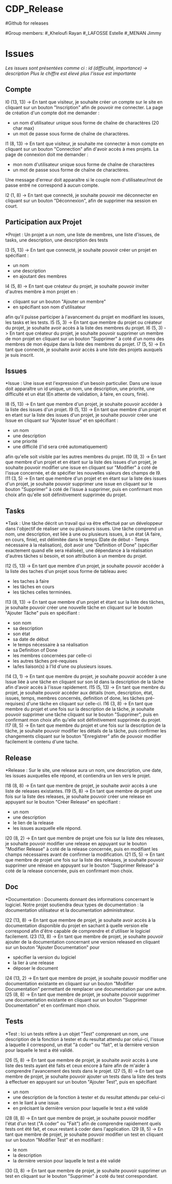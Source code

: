 # CDP_Release
#Github for releases

#Group members:
#_Kheloufi Rayan
#_LAFOSSE Estelle
#_MENAN Jimmy


Issues
======================================
_Les issues sont présentées comme ci :
id (difficulté, importance) -> description
Plus le chiffre est élevé plus l'issue est importante_

Compte
--------

I0 (13, 13) -> En tant que visiteur, je souhaite créer un compte sur le site en cliquant sur un bouton "Inscription" afin de pouvoir me connecter. La page de création d'un compte doit me demander :
* un nom d'utilisateur unique sous forme de chaîne de charactères (20 char max)
* un mot de passe sous forme de chaîne de charactères. 

I1 (8, 13) -> En tant que visiteur, je souhaite me connecter à mon compte en cliquant sur un bouton "Connection" afin d'avoir accès à mes projets. La page de connexion doit me demander :
* mon nom d'utilisateur unique sous forme de chaîne de charactères
* un mot de passe sous forme de chaîne de charactères. 

Une message d'erreur doit apparaître si le couple nom d'utilisateur/mot de passe entré ne correspond à aucun compte.

I2 (1, 8) -> En tant que connecté, je souhaite pouvoir me déconnecter en cliquant sur un bouton "Déconnexion", afin de supprimer ma session en court.

Participation aux Projet
--------
*Projet : Un projet a un nom, une liste de membres, une liste d'issues, de tasks, une description, une description des tests

I3 (5, 13) -> En tant que connecté, je souhaite pouvoir créer un projet en spécifiant :
* un nom
* une description
* en ajoutant des membres

I4 (5, 8) -> En tant que créateur du projet, je souhaite pouvoir inviter d'autres membre à mon projet en :
* cliquant sur un bouton "Ajouter un membre"
* en spécifiant son nom d'utilisateur

afin qu'il puisse participer à l'avancement du projet en modifiant les issues, les tasks et les tests.
I5 (5, 3) -> En tant que membre du projet ou créateur du projet, je souhaite avoir accès à la liste des membres du projet. 
I6 (5, 3) -> En tant que créateur du projet, je souhaite pouvoir supprimer un membre de mon projet en cliquant sur un bouton "Supprimer" à coté d'un noms des membres de mon équipe dans la liste des membres du projet.
I7 (5, 5) -> En tant que connecté, je souhaite avoir accès à une liste des projets auxquels je suis inscrit. 

Issues
--------

*Issue : Une issue est l'expression d'un besoin particulier. Dans une issue doit apparaître un id unique, un nom, une description, une priorité, une difficulté et un état (En attente de validation, à faire, en cours, finie). 

I8 (5, 13) -> En tant que membre d'un projet, je souhaite pouvoir accéder à la liste des issues d'un projet. 
I9 (5, 13) -> En tant que membre d'un projet et en etant sur la liste des issues d'un projet, je souhaite pouvoir créer une Issue en cliquant sur "Ajouter Issue" et en spécifiant :
* un nom
* une description
* une priorité 
* une difficilé (l'id sera créé automatiquement)

afin qu'elle soit visible par les autres membres du projet.
I10 (8, 3) -> En tant que membre d'un projet et en étant sur la liste des issues d'un projet, je souhaite pouvoir modifier une issue en cliquant sur "Modifier" à coté de l'issue concernée, et de spécifier les nouvelles valeurs des champs de I9. 
I11 (3, 5) -> En tant que membre d'un projet et en étant sur la liste des issues d'un projet, je souhaite pouvoir supprimer une issue en cliquant sur le bouton "Supprimer" à coté de l'issue à supprimer, puis en confirmant mon choix afin qu'elle soit définitivement supprimée du projet.

Tasks
--------

*Task : Une tâche décrit un travail qui va être effectué par un développeur dans l'objectif de réaliser une ou plusieurs issues. Une tâche comprend un nom, une description, est liée à une ou plusieurs issues, à un état (A faire, en cours, finie), est délimitée dans le temps (Date de début - Temps nécessaire à la réalisation), doit avoir une "Definition of Done" (spécifier exactement quand elle sera réalisée), une dépendance à la réalisation d'autres tâches si besoin, et son attribution à un membre du projet.

I12 (5, 13) -> En tant que membre d'un projet, je souhaite pouvoir accéder à la liste des taches d'un projet sous forme de tableau avec 
* les taches à faire
* les tâches en cours
* les tâches celles terminées. 

I13 (8, 13) -> En tant que membre d'un projet et étant sur la liste des tâches, je souhaite pouvoir créer une nouvelle tâche en cliquant sur le bouton "Ajouter Tâche" puis en spécifiant :
* son nom
* sa description
* son état
* sa date de début
* le temps nécessaire à sa réalisation
* sa Definition of Done
* les membres concernées par celle-ci
* les autres tâches pré-requises
* la/les liaison(s) à l'Id d'une ou plusieurs issues. 

I14 (3, 1) -> En tant que membre du projet, je souhaite pouvoir accéder à une Issue liée à une tâche en cliquant sur son Id dans la description de la tâche afin d'avoir accès à l'issue rapidement.
I15 (5, 13) -> En tant que membre du projet, je souhaite pouvoir accéder aux détails (nom, description, état, issues, temps, membres concernés, definition of done, les tâches pré-requises) d'une tâche en cliquant sur celle-ci. 
I16 (3, 8) -> En tant que membre du projet et une fois sur la description de la tâche, je souhaite pouvoir supprimer une tâche cliquant sur le bouton "Supprimer", puis en confirmant mon choix afin qu'elle soit définitivement supprimée du projet.
I17 (8, 5) -> En tant que membre du projet et une fois sur la description de la tâche, je souhaite pouvoir modifier les détails de la tâche, puis confirmer les changements cliquant sur le bouton "Enregistrer" afin de pouvoir modifier facilement le contenu d'une tache.

Release
--------
*Release : Sur le site, une release aura un nom, une description, une date, les issues auxquelles elle répond, et contiendra un lien vers le projet.

I18 (8, 8) -> En tant que membre de projet, je souhaite avoir accès à une liste de releases existantes. 
I19 (5, 8) -> En tant que membre de projet une fois sur la liste des releases, je souhaite pouvoir créer une release en appuyant sur le bouton "Créer Release" en spécifiant :
* un nom
* une description 
* le lien de la release
* les issues auxquelle elle répond.

I20 (8, 2) -> En tant que membre de projet une fois sur la liste des releases, je souhaite pouvoir modifier une release en appuyant sur le bouton "Modifier Release" à coté de la release concernée, puis en modifiant les champs nécessaires avant de confirmer la modification. 
I21 (5, 5) -> En tant que membre de projet une fois sur la liste des releases, je souhaite pouvoir supprimer une release en appuyant sur le bouton "Supprimer Release" à coté de la release concernée, puis en confirmant mon choix.  

Doc
--------
*Documentation : Documents donnant des informations concernant le logiciel. Notre projet soutiendra deux types de documentation : la documentation utilisateur et la documentation administrateur.

I22 (13, 8) -> En tant que membre de projet, je souhaite avoir accès à la documentation disponible du projet en sachant à quelle version elle correspond afin d'être capable de comprendre et d'utiliser le logiciel facilement. 
I23 (13, 8) -> En tant que membre de projet, je souhaite pouvoir ajouter de la documentation concernant une version released en cliquant sur un bouton "Ajouter Documentation" pour 
* spécifier la version du logiciel
* la lier à une release 
* déposer le document 

I24 (13, 2) -> En tant que membre de projet, je souhaite pouvoir modifier une documentation existante en cliquant sur un bouton "Modifier Documentation" permettant de remplacer une documentation par une autre.
I25 (8, 8) -> En tant que membre de projet, je souhaite pouvoir supprimer une documentation existante en cliquant sur un bouton "Supprimer Documentation" et en confirmant mon choix. 


Tests
--------
*Test : Ici un tests réfère à un objet "Test" comprenant un nom, une description de la fonction à tester et du resultat attendu par celui-ci, l'issue à laquelle il correspond, un état "à coder" ou "fait", et la dernière version pour laquelle le test a été validé.

I26 (5, 8) -> En tant que membre de projet, je souhaite avoir accès à une liste des tests ayant été faits et ceux encore à faire afin de m'aider à comprendre l'avancement des tests dans le projet. 
I27 (5, 8) -> En tant que membre de projet, je souhaite pouvoir ajouter un tests dans la liste des tests à effectuer en appuyant sur un bouton "Ajouter Test", puis en spécifiant 
* un nom
* une description de la fonction à tester et du resultat attendu par celui-ci 
* en le liant à une issue.
* en précisant la dernière version pour laquelle le test a été validé

I28 (8, 8) -> En tant que membre de projet, je souhaite pouvoir modifier l'état d'un test ("A coder" ou "Fait") afin de comprendre rapidement quels tests ont été fait, et ceux restant à coder dans l'application. 
I29 (8, 5) -> En tant que membre de projet, je souhaite pouvoir modifier un test en cliquant sur un bouton "Modifier Test" et en modifiant :
* le nom
* la description
* la dernière version pour laquelle le test a été validé 

I30 (3, 8) -> En tant que membre de projet, je souhaite pouvoir supprimer un test en cliquant sur le bouton "Supprimer" à coté du test correspondant. 












